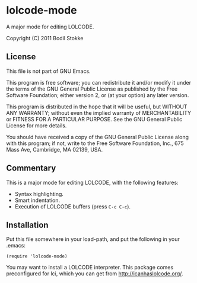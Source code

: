 lolcode-mode
============

A major mode for editing LOLCODE.

Copyright (C) 2011 Bodil Stokke

License
-------

This file is not part of GNU Emacs.

This program is free software; you can redistribute it and/or modify
it under the terms of the GNU General Public License as published by
the Free Software Foundation; either version 2, or (at your option)
any later version.

This program is distributed in the hope that it will be useful,
but WITHOUT ANY WARRANTY; without even the implied warranty of
MERCHANTABILITY or FITNESS FOR A PARTICULAR PURPOSE.  See the
GNU General Public License for more details.

You should have received a copy of the GNU General Public License
along with this program; if not, write to the Free Software
Foundation, Inc., 675 Mass Ave, Cambridge, MA 02139, USA.

Commentary
----------

This is a major mode for editing LOLCODE, with the following
features:

* Syntax highlighting.
* Smart indentation.
* Execution of LOLCODE buffers (press `C-c C-c`).

Installation
------------

Put this file somewhere in your load-path, and put the following in
your .emacs:

    (require 'lolcode-mode)

You may want to install a LOLCODE interpreter. This package comes
preconfigured for lci, which you can get from <http://icanhaslolcode.org/>.
  

